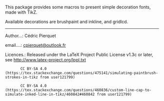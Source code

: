 This package provides some macros to present simple decoration fonts, made with TikZ.

Available decorations are brushpaint and inkline, and gridlcd.

-------------------------------------------------------------------------------------

Author...: Cédric Pierquet

email....: cpierquet@outlook.fr

Licences.: Released under the LaTeX Project Public License v1.3c or later, see http://www.latex-project.org/lppl.txt

           CC BY-SA 4.0 (https://tex.stackexchange.com/questions/475141/simulating-paintbrush-strokes-in-tikz from user121799)

           CC BY-SA 4.0 (https://tex.stackexchange.com/questions/460836/custom-line-cap-to-simulate-inked-line-in-tikz/460842#460842 from user121799)